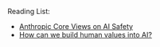 
Reading List:

- [Anthropic Core Views on AI Safety](https://www.anthropic.com/news/core-views-on-ai-safety)
- [How can we build human values into AI?](https://deepmind.google/discover/blog/how-can-we-build-human-values-into-ai/)
